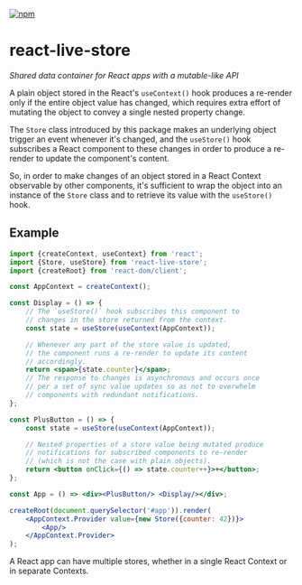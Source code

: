[![npm](https://img.shields.io/npm/v/react-live-store?labelColor=royalblue&color=royalblue&style=flat-square)](https://www.npmjs.com/package/react-live-store)

# react-live-store

*Shared data container for React apps with a mutable-like API*

A plain object stored in the React's `useContext()` hook produces a re-render only if the entire object value has changed, which requires extra effort of mutating the object to convey a single nested property change.

The `Store` class introduced by this package makes an underlying object trigger an event whenever it's changed, and the `useStore()` hook subscribes a React component to these changes in order to produce a re-render to update the component's content.

So, in order to make changes of an object stored in a React Context observable by other components, it's sufficient to wrap the object into an instance of the `Store` class and to retrieve its value with the `useStore()` hook.

## Example

```jsx
import {createContext, useContext} from 'react';
import {Store, useStore} from 'react-live-store';
import {createRoot} from 'react-dom/client';

const AppContext = createContext();

const Display = () => {
    // The `useStore()` hook subscribes this component to
    // changes in the store returned from the context.
    const state = useStore(useContext(AppContext));

    // Whenever any part of the store value is updated,
    // the component runs a re-render to update its content
    // accordingly.
    return <span>{state.counter}</span>;
    // The response to changes is asynchronous and occurs once
    // per a set of sync value updates so as not to overwhelm
    // components with redundant notifications.
};

const PlusButton = () => {
    const state = useStore(useContext(AppContext));

    // Nested properties of a store value being mutated produce
    // notifications for subscribed components to re-render
    // (which is not the case with plain objects).
    return <button onClick={() => state.counter++}>+</button>;
};

const App = () => <div><PlusButton/> <Display/></div>;

createRoot(document.querySelector('#app')).render(
    <AppContext.Provider value={new Store({counter: 42})}>
        <App/>
    </AppContext.Provider>
);
```

A React app can have multiple stores, whether in a single React Context or in separate Contexts.
